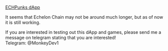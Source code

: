 <a href="https://echpunks.onrender.com/">ECHPunks dApp</a><br>
<p>It seems that Echelon Chain may not be around much longer, but as of now it is still working.</p>
<p>If you are interested in testing out this dApp and games, please send me a message on telegram stating that you are interested! <br> Telegram: @MonkeyDev1</p>
